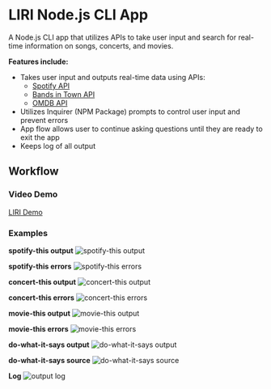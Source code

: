 # LIRI Node.js CLI App
A Node.js CLI app that utilizes APIs to take user input and search for real-time information on songs, concerts, and movies.

**Features include:**
* Takes user input and outputs real-time data using APIs:
    * [Spotify API](https://developer.spotify.com/dashboard/)
    * [Bands in Town API](http://www.artists.bandsintown.com/bandsintown-api)
    * [OMDB API](https://www.omdbapi.com/)
* Utilizes Inquirer (NPM Package) prompts to control user input and prevent errors
* App flow allows user to continue asking questions until they are ready to exit the app
* Keeps log of all output

## Workflow

### Video Demo
[LIRI Demo](https://youtu.be/Ru-dd_VgaQU)

### Examples
**spotify-this output**
![spotify-this output](assets/readme-images/spotify-output.png)

**spotify-this errors**
![spotify-this errors](assets/readme-images/spotify-error.png)

**concert-this output**
![concert-this output](assets/readme-images/concert-output.png)

**concert-this errors**
![concert-this errors](assets/readme-images/concert-error.png)

**movie-this output**
![movie-this output](assets/readme-images/movie-output.png)

**movie-this errors**
![movie-this errors](assets/readme-images/movie-error.png)

**do-what-it-says output**
![do-what-it-says output](assets/readme-images/do-what-it-says.png)

**do-what-it-says source**
![do-what-it-says source](assets/readme-images/random-txt.png)

**Log**
![output log](assets/readme-images/do-what-it-says.png)